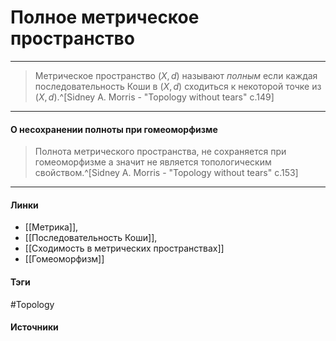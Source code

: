 # Полное метрическое пространство
***
>Метрическое пространство $(X,d)$ называют *полным* если каждая последовательность Коши в $(X,d)$ сходиться к некоторой точке из $(X,d)$.^[Sidney A. Morris - "Topology without tears" c.149]
***
#### О несохранении полноты при гомеоморфизме
>Полнота метрического пространства, не сохраняется при гомеоморфизме а значит не является топологическим свойством.^[Sidney A. Morris - "Topology without tears" c.153]

***
#### Линки
- [[Метрика]],
- [[Последовательность Коши]],
- [[Сходимость в метрических пространствах]]
- [[Гомеоморфизм]]
#### Тэги
 #Topology 
#### Источники
 